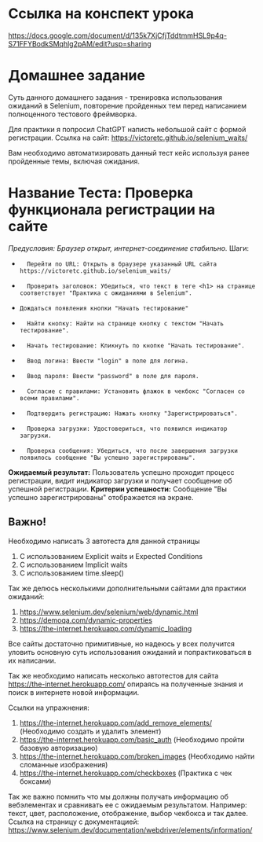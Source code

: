 # Ссылка на конспект урока

https://docs.google.com/document/d/135k7XjCfjTddtmmHSL9p4q-S71FFYBodkSMqhlg2pAM/edit?usp=sharing 

# Домашнее задание
Суть данного домашнего задания - тренировка использования ожиданий в Selenium, повторение пройденных тем перед написанием полноценного тестового фреймворка. 

Для практики я попросил ChatGPT написть небольшой сайт с формой регистрации. 
Ссылка на сайт: https://victoretc.github.io/selenium_waits/

Вам необходимо автоматизировать данный тест кейс используя ранее пройденные темы, включая ожидания. 
# Название Теста: Проверка функционала регистрации на сайте
*Предусловия: Браузер открыт, интернет-соединение стабильно.*
Шаги:
* 		Перейти по URL: Открыть в браузере указанный URL сайта https://victoretc.github.io/selenium_waits/ 
* 		Проверить заголовок: Убедиться, что текст в теге <h1> на странице соответствует "Практика с ожиданиями в Selenium".
*     Дождаться появления кнопки "Начать тестирование" 
* 		Найти кнопку: Найти на странице кнопку с текстом "Начать тестирование".
* 		Начать тестирование: Кликнуть по кнопке "Начать тестирование".
* 		Ввод логина: Ввести "login" в поле для логина.
* 		Ввод пароля: Ввести "password" в поле для пароля.
* 		Согласие с правилами: Установить флажок в чекбокс "Согласен со всеми правилами".
* 		Подтвердить регистрацию: Нажать кнопку "Зарегистрироваться".
* 		Проверка загрузки: Удостовериться, что появился индикатор загрузки.
* 		Проверка сообщения: Убедиться, что после завершения загрузки появилось сообщение "Вы успешно зарегистрированы".

**Ожидаемый результат:** Пользователь успешно проходит процесс регистрации, видит индикатор загрузки и получает сообщение об успешной регистрации.
**Критерии успешности:** Сообщение "Вы успешно зарегистрированы" отображается на экране.

## Важно!
Необходимо написать 3 автотеста для данной страницы 
1. С использованием Explicit waits и Expected Conditions
2. С использованием Implicit waits
3. С использованием time.sleep()

Так же делюсь несколькими дополнительными сайтами для практики ожиданий: 
1. https://www.selenium.dev/selenium/web/dynamic.html
2. https://demoqa.com/dynamic-properties 
3. https://the-internet.herokuapp.com/dynamic_loading 

Все сайты достаточно примитивные, но надеюсь у всех получится уловить основную суть использования ожиданий и попрактиковаться в их написании.  

Так же необходимо написать несколько автотестов для сайта https://the-internet.herokuapp.com/ опираясь на полученные знания и поиск в интернете новой информации. 

Ссылки на упражнения: 
1. https://the-internet.herokuapp.com/add_remove_elements/ (Необходимо создать и удалить элемент)
2. https://the-internet.herokuapp.com/basic_auth (Необходимо пройти базовую авторизацию)
3. https://the-internet.herokuapp.com/broken_images (Необходимо найти сломанные изображения)
4. https://the-internet.herokuapp.com/checkboxes (Практика с чек боксами)

Так же важно помнить что мы должны получать информацию об вебэлементах и сравнивать ее с ожидаемым результатом.
Например: текст, цвет, расположение, отображение, выбор чекбокса и так далее. 
Ссылка на страницу с документацией: https://www.selenium.dev/documentation/webdriver/elements/information/ 
 
